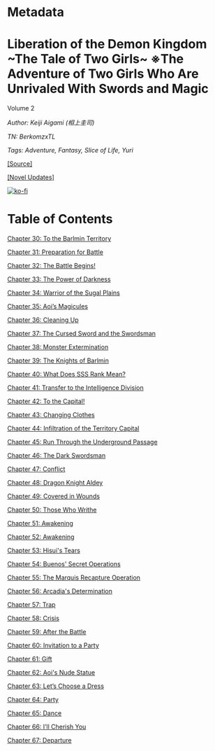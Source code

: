 # Metadata

# Liberation of the Demon Kingdom \~The Tale of Two Girls\~ ※The Adventure of Two Girls Who Are Unrivaled With Swords and Magic
  
Volume 2

_Author:_ _Keiji Aigami (相上圭司)_

_TN: BerkomzxTL_

_Tags: Adventure, Fantasy, Slice of Life, Yuri_

[\[Source\]](https://ncode.syosetu.com/n6348iq/)

[\[Novel Updates\]](https://www.novelupdates.com/series/liberation-of-the-demon-kingdom-the-tale-of-two-girls-%E2%80%BBthe-adventure-of-two-girls-who-are-unrivaled-with-swords-and-magic/)



[![ko-fi](https://ko-fi.com/img/githubbutton_sm.svg)](https://ko-fi.com/I2I117SQUE)



# Table of Contents

[Chapter 30: To the Barlmin Territory](./chapters/section_0001.md)

[Chapter 31: Preparation for Battle](./chapters/section_0002.md)

[Chapter 32: The Battle Begins!](./chapters/section_0003.md)

[Chapter 33: The Power of Darkness](./chapters/section_0004.md)

[Chapter 34: Warrior of the Sugal Plains](./chapters/section_0005.md)

[Chapter 35: Aoi’s Magicules](./chapters/section_0006.md)

[Chapter 36: Cleaning Up](./chapters/section_0007.md)

[Chapter 37: The Cursed Sword and the Swordsman](./chapters/section_0008.md)

[Chapter 38: Monster Extermination](./chapters/section_0009.md)

[Chapter 39: The Knights of Barlmin](./chapters/section_0010.md)

[Chapter 40: What Does SSS Rank Mean?](./chapters/section_0011.md)

[Chapter 41: Transfer to the Intelligence Division](./chapters/section_0012.md)

[Chapter 42: To the Capital!](./chapters/section_0013.md)

[Chapter 43: Changing Clothes](./chapters/section_0014.md)

[Chapter 44: Infiltration of the Territory Capital](./chapters/section_0015.md)

[Chapter 45: Run Through the Underground Passage](./chapters/section_0016.md)

[Chapter 46: The Dark Swordsman](./chapters/section_0017.md)

[Chapter 47: Conflict](./chapters/section_0018.md)

[Chapter 48: Dragon Knight Aldey](./chapters/section_0019.md)

[Chapter 49: Covered in Wounds](./chapters/section_0020.md)

[Chapter 50: Those Who Writhe](./chapters/section_0021.md)

[Chapter 51: Awakening](./chapters/section_0022.md)

[Chapter 52: Awakening](./chapters/section_0023.md)

[Chapter 53: Hisui's Tears](./chapters/section_0024.md)

[Chapter 54: Buenos' Secret Operations](./chapters/section_0025.md)

[Chapter 55: The Marquis Recapture Operation](./chapters/section_0026.md)

[Chapter 56: Arcadia's Determination](./chapters/section_0027.md)

[Chapter 57: Trap](./chapters/section_0028.md)

[Chapter 58: Crisis](./chapters/section_0029.md)

[Chapter 59: After the Battle](./chapters/section_0030.md)

[Chapter 60: Invitation to a Party](./chapters/section_0031.md)

[Chapter 61: Gift](./chapters/section_0032.md)

[Chapter 62: Aoi's Nude Statue](./chapters/section_0033.md)

[Chapter 63: Let’s Choose a Dress](./chapters/section_0034.md)

[Chapter 64: Party](./chapters/section_0035.md)

[Chapter 65: Dance](./chapters/section_0036.md)

[Chapter 66: I’ll Cherish You](./chapters/section_0037.md)

[Chapter 67: Departure](./chapters/section_0038.md)
